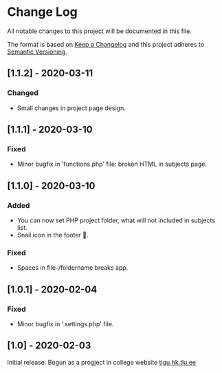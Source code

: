 # Change Log
All notable changes to this project will be documented in this file.

The format is based on [Keep a Changelog](http://keepachangelog.com/)
and this project adheres to [Semantic Versioning](http://semver.org/).

## [1.1.2] - 2020-03-11
### Changed
- Small changes in project page design. 

## [1.1.1] - 2020-03-10
### Fixed
- Minor bugfix in 'functions.php' file: broken HTML in subjects page. 

## [1.1.0] - 2020-03-10
### Added
- You can now set PHP project folder, what will not included in subjects list.
- Snail icon in the footer 🙂.

### Fixed
- Spaces in file-/foldername breaks app.

## [1.0.1] - 2020-02-04
### Fixed
- Minor bugfix in '.settings.php' file. 

## [1.0] - 2020-02-03
Initial release. Begun as a progject in college website [tigu.hk.tlu.ee](https://tigu.hk.tlu.ee/)
